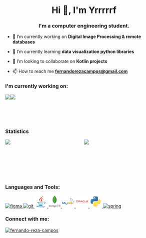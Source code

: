 
<h1 align="center">Hi 👋, I'm Yrrrrrf</h1>
<!-- ABSTRACT -->
<h3 align="center">I'm a computer engineering student.</h3>


- 🔭 I’m currently working on **Digital Image Processing & remote databases**

- 🌱 I’m currently learning **data visualization python libraries**

- 👯 I’m looking to collaborate on **Kotlin projects**

- 📫 How to reach me **fernandorezacampos@gmail.com**



<!-- REPOSITORIES -->
### I'm currently working on:
<img align="left"  src="https://github-readme-stats.vercel.app/api/pin/?username=yrrrrrf&repo=project-canvas&theme=radical" />
<img align="left" src="https://github-readme-stats.vercel.app/api/pin/?username=yrrrrrf&repo=school-management&theme=radical" />


<!-- STATS -->
<br/> <br/> <br/> <br/> <br/>
### Statistics
<img align="left" width="50%" src="https://github-readme-stats.vercel.app/api?username=yrrrrrf&show_icons=true&theme=radical" />
<img align="left" width="42%" src="https://github-readme-stats.vercel.app/api/top-langs/?username=yrrrrrf&layout=compact&theme=radical" />


<!-- TOOLS -->
<br/> <br/> <br/> <br/> <br/> <br/> <br/>
<h3 align="left">Languages and Tools:</h3>
<p align="left"> <a href="https://www.figma.com/" target="_blank" rel="noreferrer"> <img src="https://www.vectorlogo.zone/logos/figma/figma-icon.svg" alt="figma" width="40" height="40"/> </a> <a href="https://git-scm.com/" target="_blank" rel="noreferrer"> <img src="https://www.vectorlogo.zone/logos/git-scm/git-scm-icon.svg" alt="git" width="40" height="40"/> </a> <a href="https://www.java.com" target="_blank" rel="noreferrer"> <img src="https://raw.githubusercontent.com/devicons/devicon/master/icons/java/java-original.svg" alt="java" width="40" height="40"/> </a> <a href="https://www.mongodb.com/" target="_blank" rel="noreferrer"> <img src="https://raw.githubusercontent.com/devicons/devicon/master/icons/mongodb/mongodb-original-wordmark.svg" alt="mongodb" width="40" height="40"/> </a> <a href="https://www.mysql.com/" target="_blank" rel="noreferrer"> <img src="https://raw.githubusercontent.com/devicons/devicon/master/icons/mysql/mysql-original-wordmark.svg" alt="mysql" width="40" height="40"/> </a> <a href="https://www.oracle.com/" target="_blank" rel="noreferrer"> <img src="https://raw.githubusercontent.com/devicons/devicon/master/icons/oracle/oracle-original.svg" alt="oracle" width="40" height="40"/> </a> <a href="https://www.python.org" target="_blank" rel="noreferrer"> <img src="https://raw.githubusercontent.com/devicons/devicon/master/icons/python/python-original.svg" alt="python" width="40" height="40"/> </a> <a href="https://spring.io/" target="_blank" rel="noreferrer"> <img src="https://www.vectorlogo.zone/logos/springio/springio-icon.svg" alt="spring" width="40" height="40"/> </a> </p>


<!-- CONTACT DATA -->
<h3 align="left">Connect with me:</h3>
<p align="left">
<a href="https://linkedin.com/in/fernando-reza-campos" target="blank"><img align="center" src="https://raw.githubusercontent.com/rahuldkjain/github-profile-readme-generator/master/src/images/icons/Social/linked-in-alt.svg" alt="fernando-reza-campos" height="30" width="40" /></a>
</p>
